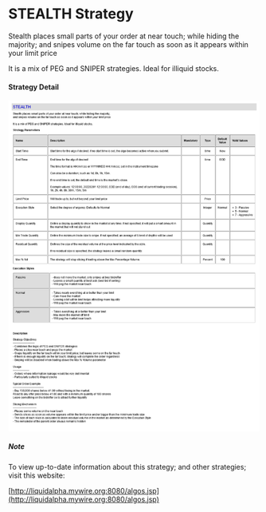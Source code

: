 # STEALTH Strategy

Stealth places small parts of your order at near touch; while hiding the majority;
and snipes volume on the far touch as soon as it appears within your limit price

It is a mix of PEG and SNIPER strategies. Ideal for illiquid stocks. 

#### Strategy Detail
![plot](images/STEALTH-strategy.png)

##### Note
To view up-to-date information about this strategy; and other strategies; visit this website:

[http://liquidalpha.mywire.org:8080/algos.jsp](http://liquidalpha.mywire.org:8080/algos.jsp)


